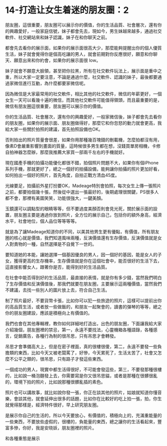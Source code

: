 # 14-打造让女生着迷的朋友圈：2

朋友圈，這很重要，朋友圈可以展示你的價值，你的生活品質、社會層次，還有你的興趣愛好，一般家庭信號，妹子都會先去，現如今，男生妹越來越多，通過社交軟件、社交網站來和妹子認識，妹子在和你聊天之前。

都會先去看你的展示面，如果你的展示面很高大少，那麼能夠提醒出你的個人優質生活，妹子就會覺得你是個高吃讓的男人，就會前期對你反應很好，願意和你聊天、願意出來和你約會，如果你的展示面很 low。

妹子就會不願意大臉領，甚至把你拉黑，所有在社交軟件玩法上，展示面是重中之重，所以大家一定要注意，不論是通過什麼，社交軟件、認識的妹子，最後都要通過家微信進行互動，為什麼都要家微信呢。

因為微信是大家最常用的社交軟件，相比其他的社交軟件，微信的年薪更好，一個女生一天可以看幾十遍的微信，而其他社交軟件可能值得領頭，而且最重要的是，微信有朋友圈這很重要，朋友圈可以展示你的價值。

你的生活品質、社會層次，還有你的興趣愛好，一般家微信後，妹子都會先去看你的朋友圈，如果你的展示面、朋友圈做得好，那麼它和你忽怒的動力就會更高，我給大家一些關於拍照的建議，首先拍照設備也OK。

否則拍出的照片質量會很差，如果你用那種幾百塊錢的刪載機，怎麼拍都沒有用，像素D會嚴重影響到畫面的質量，這時候很多男生都在想，沒錢買單房相機，卡修自拍神器怎麼辦，那麼我推薦大家買一部兩千左右的手機就好。

現在國產手機的拍攝功能優化都很不錯，拍個照片問題不大，如果你有個iPhone系列手機，那就更好了，總之一個好的拍攝設備，能夠讓你拍攝的照片更加好看，如何拍出一個好的照片，首先角度，自拍正戰方清血45度。

光線要足，拍攝前外星打扮要OK，Madeage特別會拍照，每次女生上傳一張照片之前，都要拍個幾十張，然後從中選出一張最好的，後期處理很關鍵，PS很多人都不會，那裡有美圖笑笑，功能很強大，一鍵美顏。

玉鏡還可以調點型的眼睛等等，但不要過度美顏否則會見光死，關於展示面的設置，朋友圈主要是通過你放到照片，全方位的展示自己，包括你的額外身高，經濟水平，社會地位，個人品位等等等等。

就是為了讓Madeage知道你的不同，以美其他男生更有優點，有價值，所有朋友圈的核心就是價值，我們知道風味兩種，反演價值還有生存價值，反演價值就是女人對責物的一種，自然選擇是不自覺下一世的。

要知道她的本能，讓她選擇一個基因優良的男人，因一個好的基因，能是女人的子女，獲得更高的生存機率，生存價值就是你在這個社會中，能否很好的生活下去，這直接影響女人，跟著你是否，能得到好的生活品質。

在社會中能否得到好的生活品質，最直接的表情，就是你有多少錢，當然我們明白了生存價值和反演價值後，那我們就要在朋友圈，主要展示這兩種價值，當然我們不建議，去找一些別人的圖片放上去，符合自己生活。

制了照片最好，不要貨幣卡張，比如你可以犯一些旅遊的照片，這樣可以提前出你的高品質生活，或者放一些做飯的，和朋友一起聚會的，讀書的彈琴的等等，總之你的朋友圈建設，應該是積極向上有價值的。

我們也會在其他專輯裡，教你如何詳細地打造出，出色的朋友圈，下面讓我給大家介紹幾個，朋友圈裡的禁忌，第一，永遠不要找法，心靈機箱各種語錄，各種感言，促銷廣告，各種行為制的很吊思，只有吊思才會轉發。

吊思才會準備高大上，但是在密子裡面，真的很樓很傻，第二，永遠不要發一些負擔類的東西，比如今天又被老闆罵了，好慘，今天累死了，生活太苦了，社會又怎麼不公平之類的，很吊思，只有路子才發這些東西。

一個成功的男人，現實中都生活得很好，不可能會發這些，第三，不要發那種很樓的，比如說一桶泡麵發上去，你需要寫是你又很吊思貓，或者是那種在很髒很亂的，環境下拍的照片，比如說那種很髒亂插的素色。

照片也可以講故事，就比如說你發一張，你正在談其他的照片，姑娘就知道你懂音樂，會談其他，就會延伸出很多的話題，比如你在比較好的吃上拍一張，拍，你生就覺得那樣是，經濟特件很好，早上研究朋友圈。

是展示你自己的生活的，所以今天要放心，有價值的，積極向上的，充滿重能量的一些東西，不要放些虛假的，很樓的，負能量的東西，總之讓你的生活看起來，豐富多慘，你好，我是安晓妖，朋友圈裡的照片。

和各種重態是展示